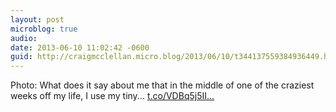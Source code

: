 ```yaml
---
layout: post
microblog: true
audio: 
date: 2013-06-10 11:02:42 -0600
guid: http://craigmcclellan.micro.blog/2013/06/10/t344137559384936449.html
---
```

Photo: What does it say about me that in the middle of one of the craziest weeks off my life, I use my tiny... [t.co/VDBq5j5II...](http://t.co/VDBq5j5IIm)
